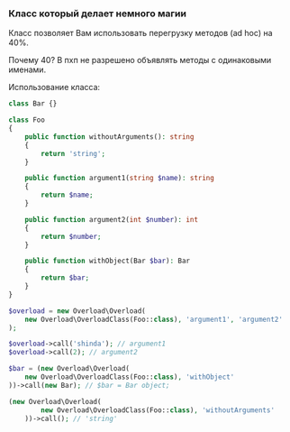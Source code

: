 ### Класс который делает немного магии

Класс позволяет Вам использовать перегрузку методов (ad hoc) на 40%.

Почему 40? В пхп не разрешено объявлять методы с одинаковыми именами.

Использование класса:

```php
class Bar {}

class Foo
{
    public function withoutArguments(): string
    {
        return 'string';
    }

    public function argument1(string $name): string
    {
        return $name;
    }

    public function argument2(int $number): int
    {
        return $number;
    }

    public function withObject(Bar $bar): Bar
    {
        return $bar;
    }
}

$overload = new Overload\Overload(
    new Overload\OverloadClass(Foo::class), 'argument1', 'argument2'
);

$overload->call('shinda'); // argument1
$overload->call(2); // argument2

$bar = (new Overload\Overload(
    new Overload\OverloadClass(Foo::class), 'withObject'
))->call(new Bar); // $bar = Bar object;

(new Overload\Overload(
        new Overload\OverloadClass(Foo::class), 'withoutArguments'
    ))->call(); // 'string'
```
